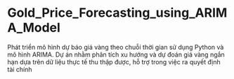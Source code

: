 # Gold_Price_Forecasting_using_ARIMA_Model
Phát triển mô hình dự báo giá vàng theo chuỗi thời gian sử dụng Python và mô hình ARIMA. Dự án nhằm phân tích xu hướng và dự đoán giá vàng ngắn hạn dựa trên dữ liệu thực tế thu thập được, hỗ trợ trong việc ra quyết định tài chính
